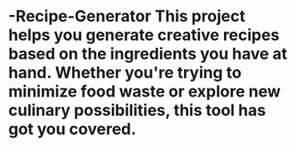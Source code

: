 # -Recipe-Generator    This project helps you generate creative recipes based on the ingredients you have at hand. Whether you're trying to minimize food waste or explore new culinary possibilities, this tool has got you covered.
